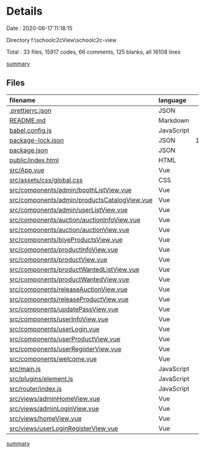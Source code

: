 # Details

Date : 2020-06-17 11:18:15

Directory f:\schoolc2cView\schoolc2c-view

Total : 33 files,  15917 codes, 66 comments, 125 blanks, all 16108 lines

[summary](results.md)

## Files
| filename | language | code | comment | blank | total |
| :--- | :--- | ---: | ---: | ---: | ---: |
| [.prettierrc.json](/.prettierrc.json) | JSON | 0 | 0 | 1 | 1 |
| [README.md](/README.md) | Markdown | 15 | 0 | 5 | 20 |
| [babel.config.js](/babel.config.js) | JavaScript | 14 | 0 | 0 | 14 |
| [package-lock.json](/package-lock.json) | JSON | 10,992 | 0 | 1 | 10,993 |
| [package.json](/package.json) | JSON | 27 | 0 | 1 | 28 |
| [public/index.html](/public/index.html) | HTML | 16 | 1 | 1 | 18 |
| [src/App.vue](/src/App.vue) | Vue | 30 | 0 | 3 | 33 |
| [src/assets/css/global.css](/src/assets/css/global.css) | CSS | 16 | 0 | 2 | 18 |
| [src/components/admin/boothListView.vue](/src/components/admin/boothListView.vue) | Vue | 84 | 1 | 5 | 90 |
| [src/components/admin/productsCatalogView.vue](/src/components/admin/productsCatalogView.vue) | Vue | 255 | 16 | 7 | 278 |
| [src/components/admin/userListView.vue](/src/components/admin/userListView.vue) | Vue | 336 | 18 | 9 | 363 |
| [src/components/auction/auctionInfoView.vue](/src/components/auction/auctionInfoView.vue) | Vue | 173 | 0 | 2 | 175 |
| [src/components/auction/auctionView.vue](/src/components/auction/auctionView.vue) | Vue | 248 | 5 | 2 | 255 |
| [src/components/biyeProductsView.vue](/src/components/biyeProductsView.vue) | Vue | 591 | 7 | 13 | 611 |
| [src/components/productInfoView.vue](/src/components/productInfoView.vue) | Vue | 208 | 0 | 2 | 210 |
| [src/components/productView.vue](/src/components/productView.vue) | Vue | 386 | 7 | 3 | 396 |
| [src/components/productWantedListView.vue](/src/components/productWantedListView.vue) | Vue | 146 | 0 | 5 | 151 |
| [src/components/productWantedView.vue](/src/components/productWantedView.vue) | Vue | 157 | 1 | 2 | 160 |
| [src/components/releaseAuctionView.vue](/src/components/releaseAuctionView.vue) | Vue | 219 | 4 | 4 | 227 |
| [src/components/releaseProductView.vue](/src/components/releaseProductView.vue) | Vue | 207 | 4 | 3 | 214 |
| [src/components/updatePassView.vue](/src/components/updatePassView.vue) | Vue | 111 | 0 | 4 | 115 |
| [src/components/userInfoView.vue](/src/components/userInfoView.vue) | Vue | 138 | 0 | 2 | 140 |
| [src/components/userLogin.vue](/src/components/userLogin.vue) | Vue | 101 | 0 | 2 | 103 |
| [src/components/userProductView.vue](/src/components/userProductView.vue) | Vue | 624 | 2 | 13 | 639 |
| [src/components/userRegisterView.vue](/src/components/userRegisterView.vue) | Vue | 177 | 0 | 2 | 179 |
| [src/components/welcome.vue](/src/components/welcome.vue) | Vue | 10 | 0 | 2 | 12 |
| [src/main.js](/src/main.js) | JavaScript | 16 | 0 | 8 | 24 |
| [src/plugins/element.js](/src/plugins/element.js) | JavaScript | 89 | 0 | 3 | 92 |
| [src/router/index.js](/src/router/index.js) | JavaScript | 127 | 0 | 5 | 132 |
| [src/views/adminHomeView.vue](/src/views/adminHomeView.vue) | Vue | 74 | 0 | 4 | 78 |
| [src/views/adminLoginView.vue](/src/views/adminLoginView.vue) | Vue | 98 | 0 | 2 | 100 |
| [src/views/homeView.vue](/src/views/homeView.vue) | Vue | 203 | 0 | 5 | 208 |
| [src/views/userLoginRegisterView.vue](/src/views/userLoginRegisterView.vue) | Vue | 29 | 0 | 2 | 31 |

[summary](results.md)